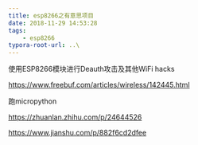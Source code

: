 ```yaml
---
title: esp8266之有意思项目
date: 2018-11-29 14:53:28
tags:
	- esp8266
typora-root-url: ..\
---
```






使用ESP8266模块进行Deauth攻击及其他WiFi hacks

https://www.freebuf.com/articles/wireless/142445.html

跑micropython

https://zhuanlan.zhihu.com/p/24644526





https://www.jianshu.com/p/882f6cd2dfee

